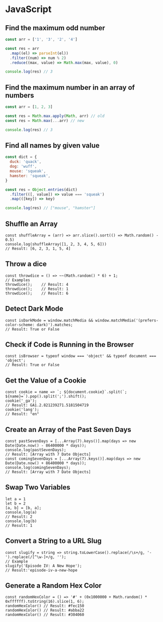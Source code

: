 # JavaScript

## Find the maximum odd number

```javascript
const arr = ['1', '3', '2', '4']

const res = arr
  .map((el) => parseInt(el))
  .filter((num) => num % 2)
  .reduce((max, value) => Math.max(max, value), 0)

console.log(res) // 3
```

## Find the maximum number in an array of numbers

```javascript
const arr = [1, 2, 3]

const res = Math.max.apply(Math, arr) // old
const res = Math.max(...arr) // new

console.log(res) // 3
```

## Find all names by given value

```javascript
const dict = {
  duck: 'quack',
  dog: 'wuff',
  mouse: 'squeak',
  hamster: 'squeak',
}

const res = Object.entries(dict)
  .filter(([, value]) => value === 'squeak')
  .map(([key]) => key)

console.log(res) // ["mouse", "hamster"]
```

## Shuffle an Array

```
const shuffleArray = (arr) => arr.slice().sort(() => Math.random() - 0.5)
console.log(shuffleArray([1, 2, 3, 4, 5, 6]))
// Result: [6, 2, 3, 1, 5, 4]
```

## Throw a dice

```
const throwdice = () => ~~(Math.random() * 6) + 1;
// Examples
throwdice();    // Result: 4 
throwdice();    // Result: 1 
throwdice();    // Result: 6
```

## Detect Dark Mode

```
const isDarkMode = window.matchMedia && window.matchMedia('(prefers-color-scheme: dark)').matches;
// Result: True or False
```

## Check if Code is Running in the Browser

```
const isBrowser = typeof window === 'object' && typeof document === 'object';
// Result: True or False
```

## Get the Value of a Cookie

```
const cookie = name => `; ${document.cookie}`.split(`; ${name}=`).pop().split(';').shift();
cookie('_ga');      
// Result: GA1.2.821239271.5181504719
cookie('lang');      
// Result: "en"
```

## Create an Array of the Past Seven Days

```
const pastSevenDays = [...Array(7).keys()].map(days => new Date(Date.now() - 86400000 * days));
console.log(pastSevenDays);
// Result: [Array with 7 Date Objects]
const comingSevenDays = [...Array(7).keys()].map(days => new Date(Date.now() + 86400000 * days));
console.log(comingSevenDays);
// Result: [Array with 7 Date Objects]
```

## Swap Two Variables

```
let a = 1
let b = 2
[a, b] = [b, a];
console.log(a)
// Result: 2
console.log(b)
// Result: 1
```

## Convert a String to a URL Slug

```
const slugify = string => string.toLowerCase().replace(/\s+/g, '-').replace(/[^\w-]+/g, '');
// Example
slugify('Episode IV: A New Hope');    
// Result:'episode-iv-a-new-hope
```

## Generate a Random Hex Color

```
const randomHexColor = () => '#' + (0x1000000 + Math.random() * 0xffffff).toString(16).slice(1, 6);
randomHexColor() // Result: #fec150
randomHexColor() // Result: #abba22
randomHexColor() // Result: #304060
```
